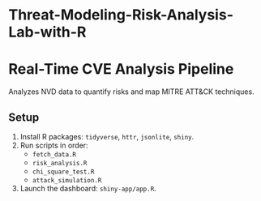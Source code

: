 # Threat-Modeling-Risk-Analysis-Lab-with-R
# Real-Time CVE Analysis Pipeline
Analyzes NVD data to quantify risks and map MITRE ATT&CK techniques.

## Setup
1. Install R packages: `tidyverse`, `httr`, `jsonlite`, `shiny`.
2. Run scripts in order:
   - `fetch_data.R`
   - `risk_analysis.R`
   - `chi_square_test.R`
   - `attack_simulation.R`
3. Launch the dashboard: `shiny-app/app.R`.
